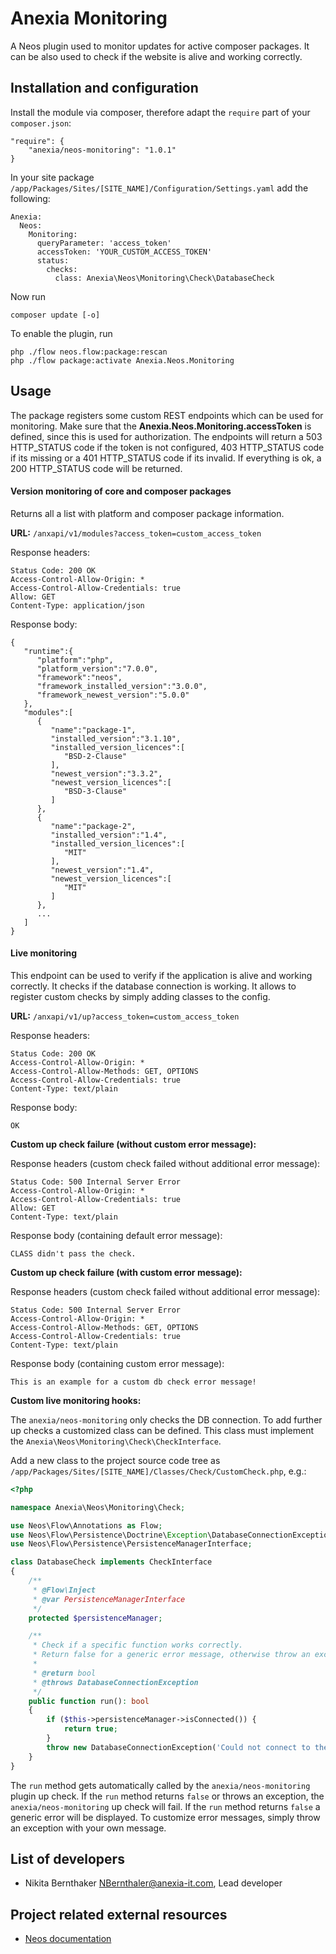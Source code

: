 # Anexia Monitoring

A Neos plugin used to monitor updates for active composer packages. It can be also used to check if the website
is alive and working correctly.

## Installation and configuration

Install the module via composer, therefore adapt the ``require`` part of your ``composer.json``:
```
"require": {
    "anexia/neos-monitoring": "1.0.1"
}
```

In your site package ``/app/Packages/Sites/[SITE_NAME]/Configuration/Settings.yaml`` add the following:
```
Anexia:
  Neos:
    Monitoring:
      queryParameter: 'access_token'
      accessToken: 'YOUR_CUSTOM_ACCESS_TOKEN'
      status:
        checks:
          class: Anexia\Neos\Monitoring\Check\DatabaseCheck
```

Now run
```
composer update [-o]
```

To enable the plugin, run
```
php ./flow neos.flow:package:rescan
php ./flow package:activate Anexia.Neos.Monitoring
```

## Usage

The package registers some custom REST endpoints which can be used for monitoring. Make sure that the
**Anexia.Neos.Monitoring.accessToken** is defined, since this is used for authorization. The endpoints will return a 503
HTTP_STATUS code if the token is not configured, 403 HTTP_STATUS code if its missing or a 401 HTTP_STATUS code if its 
invalid. If everything is ok, a 200 HTTP_STATUS code will be returned.

#### Version monitoring of core and composer packages

Returns all a list with platform and composer package information.

**URL:** `/anxapi/v1/modules?access_token=custom_access_token`

Response headers:
```
Status Code: 200 OK
Access-Control-Allow-Origin: *
Access-Control-Allow-Credentials: true
Allow: GET
Content-Type: application/json
```

Response body:
```
{
   "runtime":{
      "platform":"php",
      "platform_version":"7.0.0",
      "framework":"neos",
      "framework_installed_version":"3.0.0",
      "framework_newest_version":"5.0.0"
   },
   "modules":[
      {
         "name":"package-1",
         "installed_version":"3.1.10",
         "installed_version_licences":[
            "BSD-2-Clause"
         ],
         "newest_version":"3.3.2",
         "newest_version_licences":[
            "BSD-3-Clause"
         ]
      },
      {
         "name":"package-2",
         "installed_version":"1.4",
         "installed_version_licences":[
            "MIT"
         ],
         "newest_version":"1.4",
         "newest_version_licences":[
            "MIT"
         ]
      },
      ...
   ]
}
```

#### Live monitoring

This endpoint can be used to verify if the application is alive and working correctly. It checks if the database
connection is working. It allows to register custom checks by simply adding classes to the config.

**URL:** `/anxapi/v1/up?access_token=custom_access_token`

Response headers:
```
Status Code: 200 OK
Access-Control-Allow-Origin: *
Access-Control-Allow-Methods: GET, OPTIONS
Access-Control-Allow-Credentials: true
Content-Type: text/plain
```

Response body:
```
OK
```


**Custom up check failure (without custom error message):**

Response headers (custom check failed without additional error message):
```
Status Code: 500 Internal Server Error
Access-Control-Allow-Origin: *
Access-Control-Allow-Credentials: true
Allow: GET
Content-Type: text/plain
```

Response body (containing default error message):
```
CLASS didn't pass the check.
```

**Custom up check failure (with custom error message):**

Response headers (custom check failed without additional error message):
```
Status Code: 500 Internal Server Error
Access-Control-Allow-Origin: *
Access-Control-Allow-Methods: GET, OPTIONS
Access-Control-Allow-Credentials: true
Content-Type: text/plain
```

Response body (containing custom error message):
```
This is an example for a custom db check error message!
```

**Custom live monitoring hooks:**

The ``anexia/neos-monitoring`` only checks the DB connection.
To add further up checks a customized class can be defined. This class must implement the 
``Anexia\Neos\Monitoring\Check\CheckInterface``.

Add a new class to the project source code tree as ``/app/Packages/Sites/[SITE_NAME]/Classes/Check/CustomCheck.php``, e.g.:
```php
<?php

namespace Anexia\Neos\Monitoring\Check;

use Neos\Flow\Annotations as Flow;
use Neos\Flow\Persistence\Doctrine\Exception\DatabaseConnectionException;
use Neos\Flow\Persistence\PersistenceManagerInterface;

class DatabaseCheck implements CheckInterface
{
    /**
     * @Flow\Inject
     * @var PersistenceManagerInterface
     */
    protected $persistenceManager;

    /**
     * Check if a specific function works correctly.
     * Return false for a generic error message, otherwise throw an exception with a custom message
     *
     * @return bool
     * @throws DatabaseConnectionException
     */
    public function run(): bool
    {
        if ($this->persistenceManager->isConnected()) {
            return true;
        }
        throw new DatabaseConnectionException('Could not connect to the database.');
    }
}
```

The ``run`` method gets automatically called by the ``anexia/neos-monitoring`` plugin up check. If the ``run`` method 
returns ``false`` or throws an exception, the ``anexia/neos-monitoring`` up check will fail. 
If the ``run`` method returns ``false`` a generic error will be displayed. To customize error messages, simply throw an
exception with your own message. 

## List of developers

* Nikita Bernthaker <NBernthaler@anexia-it.com>, Lead developer

## Project related external resources

* [Neos documentation](https://neos.readthedocs.io/en/stable/)
